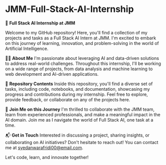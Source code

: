 # JMM-Full-Stack-AI-Internship

🚀 **Full Stack AI Internship at JMM**

Welcome to my GitHub repository! Here, you'll find a collection of my projects and tasks as a Full Stack AI Intern at JMM. I'm excited to embark on this journey of learning, innovation, and problem-solving in the world of Artificial Intelligence.

👨‍💻 **About Me**
I'm passionate about leveraging AI and data-driven solutions to address real-world challenges. Throughout this internship, I'll be working on a wide range of projects, from data analysis and machine learning to web development and AI-driven applications.

📁 **Repository Contents**
Inside this repository, you'll find a diverse set of tasks, including code, notebooks, and documentation, showcasing my progress and contributions during my internship. Feel free to explore, provide feedback, or collaborate on any of the projects here.

🌟 **Join Me on this Journey**
I'm thrilled to collaborate with the JMM team, learn from experienced professionals, and make a meaningful impact in the AI domain. Join me as I navigate the world of Full Stack AI, one task at a time.

📬 **Get in Touch**
Interested in discussing a project, sharing insights, or collaborating on AI initiatives? Don't hesitate to reach out! You can contact me at syedanwarafridi00@email.com.

Let's code, learn, and innovate together!
